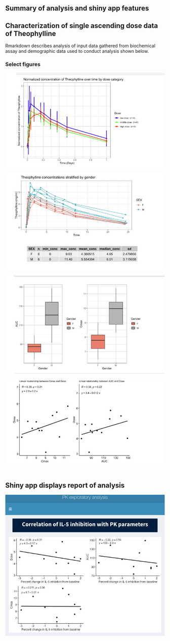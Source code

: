 ## Summary of analysis and shiny app features

## Characterization of single ascending dose data of Theophylline

Rmarkdown describes analysis of input data gathered from biochemical assay and demographic data used to conduct analysis shown below.

### Select figures



<td><img src='assets/PK_image1.png' align='center' style='width: 650px;'></td>  
<br/><br/>

<td><img src='assets/PK_image2.png' align='center' style='width: 700px;'></td> 
<br/><br/>

<td><img src='assets/PK_image3.png' align='center' style='width: 650px;'></td>  
<br/><br/>

<td><img src='assets/PK_image4.png' align='center' style='width: 700px;'></td> 
<br/><br/>

## Shiny app displays report of analysis
<td><img src='assets/Shinyapp_ex.png' align='center' style='width: 700px;'></td> 
<br/><br/>